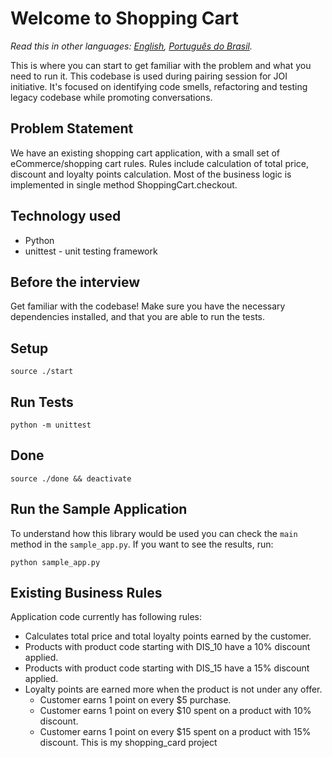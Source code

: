 # Welcome to Shopping Cart

*Read this in other languages: [English](README.md), [Português do Brasil](README.pt-br.md).*

This is where you can start to get familiar with the problem and what you need to run it.
This codebase is used during pairing session for JOI initiative.
It's focused on identifying code smells, refactoring and testing legacy codebase while promoting
conversations.

## Problem Statement

We have an existing shopping cart application, with a small set of eCommerce/shopping cart rules. Rules include calculation of total price, discount and loyalty points calculation. Most of the business logic is implemented in single method ShoppingCart.checkout.

## Technology used

- Python
- unittest - unit testing framework

## Before the interview

Get familiar with the codebase! Make sure you have the necessary dependencies installed, and that you are able to run the tests.

## Setup

```console
source ./start
```

## Run Tests

```console
python -m unittest
```

## Done

```console
source ./done && deactivate
```

## Run the Sample Application

To understand how this library would be used you can check the `main` method in the `sample_app.py`. If you want to see the results, run:

```console
python sample_app.py
```

## Existing Business Rules

Application code currently has following rules:

- Calculates total price and total loyalty points earned by the customer.
- Products with product code starting with DIS_10 have a 10% discount applied.
- Products with product code starting with DIS_15 have a 15% discount applied.
- Loyalty points are earned more when the product is not under any offer.
  - Customer earns 1 point on every \$5 purchase.
  - Customer earns 1 point on every \$10 spent on a product with 10% discount.
  - Customer earns 1 point on every \$15 spent on a product with 15% discount.
This is my shopping_card project

